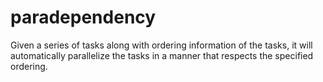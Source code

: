 paradependency
==============

Given a series of tasks along with ordering information of the tasks, it will automatically parallelize the tasks in a manner that respects the specified ordering.
